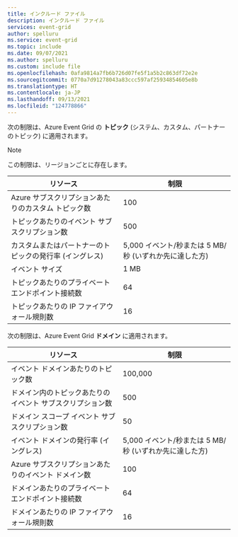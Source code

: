 ```yaml
---
title: インクルード ファイル
description: インクルード ファイル
services: event-grid
author: spelluru
ms.service: event-grid
ms.topic: include
ms.date: 09/07/2021
ms.author: spelluru
ms.custom: include file
ms.openlocfilehash: 0afa9814a7fb6b726d07fe5f1a5b2c863df72e2e
ms.sourcegitcommit: 0770a7d91278043a83ccc597af25934854605e8b
ms.translationtype: HT
ms.contentlocale: ja-JP
ms.lasthandoff: 09/13/2021
ms.locfileid: "124778866"
---
```

次の制限は、Azure Event Grid の **トピック** (システム、カスタム、パートナーのトピック) に適用されます。 

> [!NOTE]
> この制限は、リージョンごとに存在します。 

| リソース | 制限 |
| --- | --- |
| Azure サブスクリプションあたりのカスタム トピック数 | 100 |
| トピックあたりのイベント サブスクリプション数 | 500 |
| カスタムまたはパートナーのトピックの発行率 (イングレス) | 5,000 イベント/秒または 5 MB/秒 (いずれか先に達した方) |
| イベント サイズ | 1 MB  |
| トピックあたりのプライベート エンドポイント接続数  | 64 | 
| トピックあたりの IP ファイアウォール規則数 | 16 | 

次の制限は、Azure Event Grid **ドメイン** に適用されます。 

| リソース | 制限 |
| --- | --- |
| イベント ドメインあたりのトピック数 | 100,000 |
| ドメイン内のトピックあたりのイベント サブスクリプション数 | 500 |
| ドメイン スコープ イベント サブスクリプション数 | 50 |
| イベント ドメインの発行率 (イングレス) | 5,000 イベント/秒または 5 MB/秒 (いずれか先に達した方) |
| Azure サブスクリプションあたりのイベント ドメイン数 | 100 |
| ドメインあたりのプライベート エンドポイント接続数 | 64 | 
| ドメインあたりの IP ファイアウォール規則数 | 16 | 



